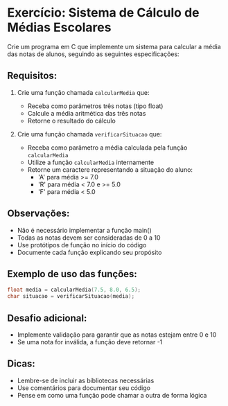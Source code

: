 # Exercício: Sistema de Cálculo de Médias Escolares

Crie um programa em C que implemente um sistema para calcular a média das notas de alunos, seguindo as seguintes especificações:

## Requisitos:

1. Crie uma função chamada `calcularMedia` que:
   - Receba como parâmetros três notas (tipo float)
   - Calcule a média aritmética das três notas
   - Retorne o resultado do cálculo

2. Crie uma função chamada `verificarSituacao` que:
   - Receba como parâmetro a média calculada pela função `calcularMedia`
   - Utilize a função `calcularMedia` internamente
   - Retorne um caractere representando a situação do aluno:
     * 'A' para média >= 7.0
     * 'R' para média < 7.0 e >= 5.0
     * 'F' para média < 5.0

## Observações:
- Não é necessário implementar a função main()
- Todas as notas devem ser consideradas de 0 a 10
- Use protótipos de função no início do código
- Documente cada função explicando seu propósito

## Exemplo de uso das funções:
```c
float media = calcularMedia(7.5, 8.0, 6.5);
char situacao = verificarSituacao(media);
```

## Desafio adicional:
- Implemente validação para garantir que as notas estejam entre 0 e 10
- Se uma nota for inválida, a função deve retornar -1

## Dicas:
- Lembre-se de incluir as bibliotecas necessárias
- Use comentários para documentar seu código
- Pense em como uma função pode chamar a outra de forma lógica
